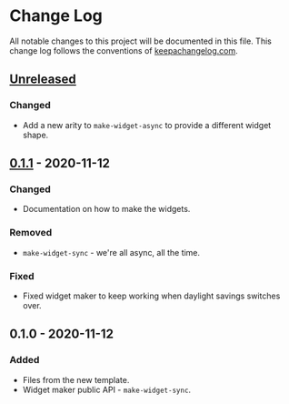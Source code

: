 # Change Log
All notable changes to this project will be documented in this file. This change log follows the conventions of [keepachangelog.com](http://keepachangelog.com/).

## [Unreleased]
### Changed
- Add a new arity to `make-widget-async` to provide a different widget shape.

## [0.1.1] - 2020-11-12
### Changed
- Documentation on how to make the widgets.

### Removed
- `make-widget-sync` - we're all async, all the time.

### Fixed
- Fixed widget maker to keep working when daylight savings switches over.

## 0.1.0 - 2020-11-12
### Added
- Files from the new template.
- Widget maker public API - `make-widget-sync`.

[Unreleased]: https://github.com/your-name/nan/compare/0.1.1...HEAD
[0.1.1]: https://github.com/your-name/nan/compare/0.1.0...0.1.1
